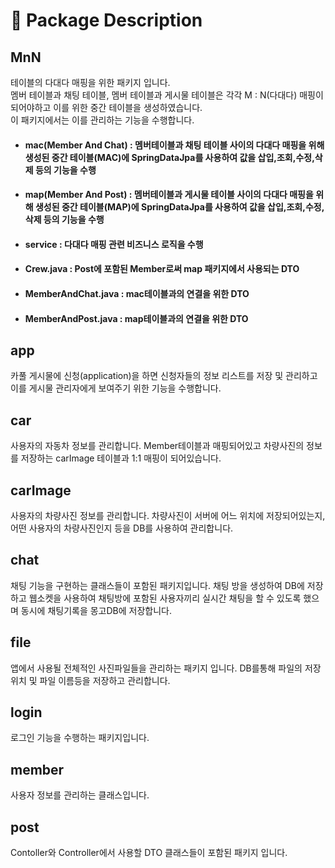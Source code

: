 # 📂 Package Description
## MnN
테이블의 다대다 매핑을 위한 패키지 입니다. <br>
멤버 테이블과 채팅 테이블, 멤버 테이블과 게시물 테이블은 각각 M : N(다대다) 매핑이 되어야하고 이를 위한 중간 테이블을 생성하였습니다.<br> 이 패키지에서는 이를 관리하는 기능을 수행합니다.
<br>
 - #### mac(Member And Chat) : 멤버테이블과 채팅 테이블 사이의 다대다 매핑을 위해 생성된 중간 테이블(MAC)에 SpringDataJpa를 사용하여 값을 삽입,조회,수정,삭제 등의 기능을 수행
 - #### map(Member And Post) : 멤버테이블과 게시물 테이블 사이의 다대다 매핑을 위해 생성된 중간 테이블(MAP)에 SpringDataJpa를 사용하여 값을 삽입,조회,수정,삭제 등의 기능을 수행  
 - #### service : 다대다 매핑 관련 비즈니스 로직을 수행
 - #### Crew.java : Post에 포함된 Member로써 map 패키지에서 사용되는 DTO
 - #### MemberAndChat.java : mac테이블과의 연결을 위한 DTO
 - #### MemberAndPost.java  : map테이블과의 연결을 위한 DTO
## app
카풀 게시물에 신청(application)을 하면 신청자들의 정보 리스트를 저장 및 관리하고 이를 게시물 관리자에게 보여주기 위한 기능을 수행합니다.<br>

## car
사용자의 자동차 정보를 관리합니다. Member테이블과 매핑되어있고 차량사진의 정보를 저장하는 carImage 테이블과 1:1 매핑이 되어있습니다.

## carImage
사용자의 차량사진 정보를 관리합니다. 차량사진이 서버에 어느 위치에 저장되어있는지, 어떤 사용자의 차량사진인지 등을 DB를 사용하여 관리합니다.

## chat
채팅 기능을 구현하는 클래스들이 포함된 패키지입니다. 채팅 방을 생성하여 DB에 저장하고 웹소켓을 사용하여 채팅방에 포함된 사용자끼리 실시간 채팅을 할 수 있도록 했으며 동시에 채팅기록을 몽고DB에 저장합니다.

## file
앱에서 사용될 전체적인 사진파일들을 관리하는 패키지 입니다. DB를통해 파일의 저장위치 및 파일 이름등을 저장하고 관리합니다.

## login
로그인 기능을 수행하는 패키지입니다. 

## member
사용자 정보를 관리하는 클래스입니다. 

## post
Contoller와 Controller에서 사용할 DTO 클래스들이 포함된 패키지 입니다.

